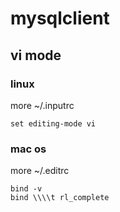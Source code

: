 # mysqlclient


## vi mode
### linux

more ~/.inputrc
```
set editing-mode vi
```

### mac os
more ~/.editrc

```
bind -v
bind \\\\t rl_complete
```
